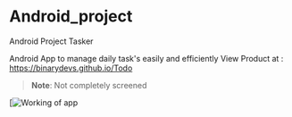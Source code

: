 # Android_project
Android Project Tasker

Android App to manage daily task's easily and efficiently
View Product at : <https://binarydevs.github.io/Todo>

>**Note**: Not completely screened

[![Working of app](https://raw.githubusercontent.com/binarydevs/binarydevs.github.io/master/Todo/img/screen-map.gif)
